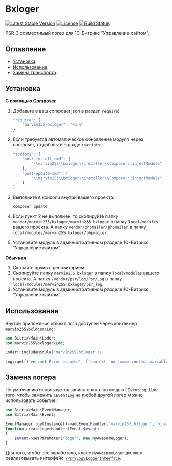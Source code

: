 # Bxloger

[![Latest Stable Version](https://poser.pugx.org/marvin255/bxloger/v/stable.png)](https://packagist.org/packages/marvin255/bxloger)
[![License](https://poser.pugx.org/marvin255/bxloger/license.svg)](https://packagist.org/packages/marvin255/bxloger)
[![Build Status](https://travis-ci.org/marvin255/bxloger.svg?branch=master)](https://travis-ci.org/marvin255/bxloger)

PSR-3 совместимый логер для 1С-Битрикс "Управление сайтом".



## Оглавление

* [Установка](#Установка).
* [Использование](#Использование).
* [Замена транспорта](#Замена-логера).


## Установка

**С помощью [Composer](https://getcomposer.org/doc/00-intro.md)**

1. Добавьте в ваш composer.json в раздел `require`:

    ```javascript
    "require": {
        "marvin255/bxloger": "~1.0"
    }
    ```

2. Если требуется автоматическое обновление модуля через composer, то добавьте в раздел `scripts`:

    ```javascript
    "scripts": {
        "post-install-cmd": [
            "\\marvin255\\bxloger\\installer\\Composer::injectModule"
        ],
        "post-update-cmd": [
            "\\marvin255\\bxloger\\installer\\Composer::injectModule"
        ]
    }
    ```

3. Выполните в консоли внутри вашего проекта:

    ```
    composer update
    ```

4. Если пункт 2 не выполнен, то скопируйте папку `vendor/marvin255/bxloger/marvin255.bxloger` в папку `local/modules` вашего проекта. А папку `vendor/phpmailer/phpmailer` в папку `local/modules/marvin255.bxloger/phpmailer`.

5. Установите модуль в административном разделе 1С-Битрикс "Управление сайтом".

**Обычная**

1. Скачайте архив с репозиторием.
2. Скопируйте папку `marvin255.bxloger` в папку `local/modules` вашего проекта. А папку `/vendor/psr/log/Psr/Log` в папку `local/modules/marvin255.bxloger/psr_log`.
3. Установите модуль в административном разделе 1С-Битрикс "Управление сайтом".



## Использование

Внутри приложения объект лога доступен через контейнер [`marvin255\bxloger\Log`](https://github.com/marvin255/bxloger/blob/master/marvin255.bxloger/lib/Log.php):

```php
use Bitrix\Main\Loder;
use marvin255\bxloger\Log;

Loder::includeModule('marvin255.bxloger');

Log::get()->error('Error occured', ['context' => 'some context variable']);
```



## Замена логера

По умолчанию используется запись в лог с помощью `CEventLog`. Для того, чтобы заменить `CEventLog` на любой другой логер можно использовать событие:

```php
use Bitrix\Main\EventManager;
use Bitrix\Main\Event;

EventManager::getInstance()->addEventHandler('marvin255.bxloger', 'createLoger', 'createLogerHandler');
function createLogerHandler(Event $event)
{
    $event->setParameter('loger', new MyAwesomeLoger);
}
```

Для того, чтобы все заработало, класс `MyAwesomeLoger` должен реализовывать интерфейс [`\Psr\Log\LoggerInterface`](https://github.com/php-fig/log/blob/master/Psr/Log/LoggerInterface.php).

